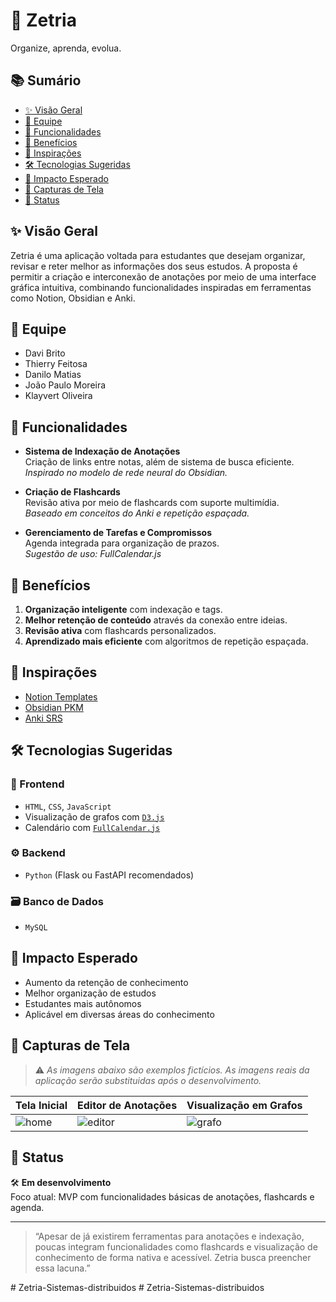 # 🌌 Zetria

Organize, aprenda, evolua.

## 📚 Sumário

- [✨ Visão Geral](#-visão-geral)
- [👥 Equipe](#-equipe)
- [🧩 Funcionalidades](#-funcionalidades)
- [🎯 Benefícios](#-benefícios)
- [🧠 Inspirações](#-inspirações)
- [🛠️ Tecnologias Sugeridas](#️-tecnologias-sugeridas)
- [🚀 Impacto Esperado](#-impacto-esperado)
- [📸 Capturas de Tela](#-capturas-de-tela)
- [📌 Status](#-status)

## ✨ Visão Geral

Zetria é uma aplicação voltada para estudantes que desejam organizar, revisar e reter melhor as informações dos seus estudos. A proposta é permitir a criação e interconexão de anotações por meio de uma interface gráfica intuitiva, combinando funcionalidades inspiradas em ferramentas como Notion, Obsidian e Anki.

## 👥 Equipe

- Davi Brito  
- Thierry Feitosa  
- Danilo Matias  
- João Paulo Moreira  
- Klayvert Oliveira  

## 🧩 Funcionalidades

- **Sistema de Indexação de Anotações**  
  Criação de links entre notas, além de sistema de busca eficiente.  
  _Inspirado no modelo de rede neural do Obsidian._

- **Criação de Flashcards**  
  Revisão ativa por meio de flashcards com suporte multimídia.  
  _Baseado em conceitos do Anki e repetição espaçada._

- **Gerenciamento de Tarefas e Compromissos**  
  Agenda integrada para organização de prazos.  
  _Sugestão de uso: FullCalendar.js_

## 🎯 Benefícios

1. **Organização inteligente** com indexação e tags.
2. **Melhor retenção de conteúdo** através da conexão entre ideias.
3. **Revisão ativa** com flashcards personalizados.
4. **Aprendizado mais eficiente** com algoritmos de repetição espaçada.

## 🧠 Inspirações

- [Notion Templates](https://www.notion.com/templates)
- [Obsidian PKM](https://forum.obsidian.md)
- [Anki SRS](https://docs.ankiweb.net/studying.html)

## 🛠️ Tecnologias Sugeridas

### 🎨 Frontend
- `HTML`, `CSS`, `JavaScript`
- Visualização de grafos com [`D3.js`](https://d3js.org)
- Calendário com [`FullCalendar.js`](https://fullcalendar.io)

### ⚙️ Backend
- `Python` (Flask ou FastAPI recomendados)

### 🗃️ Banco de Dados
- `MySQL`


## 🎯 Impacto Esperado

- Aumento da retenção de conhecimento  
- Melhor organização de estudos  
- Estudantes mais autônomos  
- Aplicável em diversas áreas do conhecimento

## 📸 Capturas de Tela

> ⚠️ *As imagens abaixo são exemplos fictícios. As imagens reais da aplicação serão substituidas após o desenvolvimento.*

| Tela Inicial | Editor de Anotações | Visualização em Grafos |
|--------------|---------------------|--------------------------|
| ![home](docs/img/home.png) | ![editor](docs/img/editor.png) | ![grafo](docs/img/grafo.png) |

## 📌 Status

🛠️ **Em desenvolvimento**  
Foco atual: MVP com funcionalidades básicas de anotações, flashcards e agenda.

---

> “Apesar de já existirem ferramentas para anotações e indexação, poucas integram funcionalidades como flashcards e visualização de conhecimento de forma nativa e acessível. Zetria busca preencher essa lacuna.”

#   Z e t r i a - S i s t e m a s - d i s t r i b u i d o s  
 #   Z e t r i a - S i s t e m a s - d i s t r i b u i d o s  
 